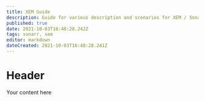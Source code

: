 ```yaml
---
title: XEM Guide
description: Guide for various description and scenarios for XEM / Sonarr
published: true
date: 2021-10-03T16:48:28.242Z
tags: sonarr, xem
editor: markdown
dateCreated: 2021-10-03T16:48:28.241Z
---
```


# Header
Your content here